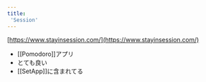 ```yaml
---
title:
 'Session'
---
```


[https://www.stayinsession.com/](https://www.stayinsession.com/)
- [[Pomodoro]]アプリ
- とても良い
- [[SetApp]]に含まれてる
